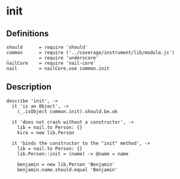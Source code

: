 init
====
Definitions
-----------

    should      = require 'should'
    common      = require ('../coverage/instrument/lib/module.js')
    _           = require 'underscore'
    nailCore    = require 'nail-core'
    nail        = nailCore.use common.init
    
Description
-----------

    describe 'init', ->
      it 'is an Object', ->
        (_.isObject common.init).should.be.ok
          
      it 'does not crash without a constructor', ->
        lib = nail.to Person: {}
        kira = new lib.Person
        
      it 'binds the constructor to the "init" method', ->
        lib = nail.to Person: {}
        lib.Person::init = (name) -> @name = name
        
        benjamin = new lib.Person 'Benjamin'
        benjamin.name.should.equal 'Benjamin'
